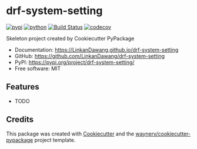 # drf-system-setting


[![pypi](https://img.shields.io/pypi/v/drf-system-setting.svg)](https://pypi.org/project/drf-system-setting/)
[![python](https://img.shields.io/pypi/pyversions/drf-system-setting.svg)](https://pypi.org/project/drf-system-setting/)
[![Build Status](https://github.com/LinkanDawang/drf-system-setting/actions/workflows/dev.yml/badge.svg)](https://github.com/LinkanDawang/drf-system-setting/actions/workflows/dev.yml)
[![codecov](https://codecov.io/gh/LinkanDawang/drf-system-setting/branch/main/graphs/badge.svg)](https://codecov.io/github/LinkanDawang/drf-system-setting)



Skeleton project created by Cookiecutter PyPackage


* Documentation: <https://LinkanDawang.github.io/drf-system-setting>
* GitHub: <https://github.com/LinkanDawang/drf-system-setting>
* PyPI: <https://pypi.org/project/drf-system-setting/>
* Free software: MIT


## Features

* TODO

## Credits

This package was created with [Cookiecutter](https://github.com/audreyr/cookiecutter) and the [waynerv/cookiecutter-pypackage](https://github.com/waynerv/cookiecutter-pypackage) project template.
